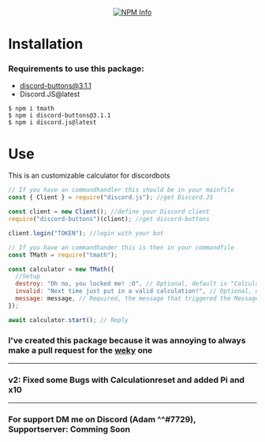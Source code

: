 <div align="center">
  <p>
    <a href="https://nodei.co/npm/tmath
/"><img src="https://nodei.co/npm/tmath.png?downloads=true&stars=true" alt="NPM Info" /></a>
  </p>
</div>

# Installation
### Requirements to use this package:
- discord-buttons@3.1.1 
- Discord.JS@latest

```
$ npm i tmath
$ npm i discord-buttons@3.1.1
$ npm i discord.js@latest
```

# Use
This is an customizable calculator for discordbots

```js
// If you have an commandhandler this should be in your mainfile 
const { Client } = require("discord.js"); //get Discord.JS

const client = new Client(); //define your Discord client
require("discord-buttons")(client); //get discord-buttons

client.login("TOKEN"); //login with your bot

// If you have an commandhander this is then in your commandfile 
const TMath = require("tmath");

const calculator = new TMath({
  //Setup
  destroy: "Oh no, you locked me! :O", // Optional, default is "Calculator Locked"
  invalid: "Next time just put in a valid calculation!", // Optional, default is "Invalid Calculation"
  message: message, // Required, the message that triggered the Messageevent/Command
});

await calculator.start(); // Reply
```
### I've created this package because it was annoying to always make a pull request for the [weky](https://www.npmjs.com/package/weky) one
<hr/>

### v2: Fixed some Bugs with Calculationreset and added Pi and x10

<hr/>

### For support DM me on Discord (Adam ^^#7729), Supportserver: Comming Soon
